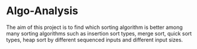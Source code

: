 # Algo-Analysis
The aim of this project is to find which sorting algorithm is better among many sorting algorithms such as insertion sort types, merge sort, quick sort types, heap sort by different sequenced inputs and different input sizes.
